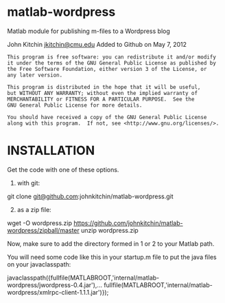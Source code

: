 matlab-wordpress
================

Matlab module for publishing m-files to a Wordpress blog

John Kitchin <jkitchin@cmu.edu>
Added to Github on May 7, 2012

    This program is free software: you can redistribute it and/or modify
    it under the terms of the GNU General Public License as published by
    the Free Software Foundation, either version 3 of the License, or
    any later version.

    This program is distributed in the hope that it will be useful,
    but WITHOUT ANY WARRANTY; without even the implied warranty of
    MERCHANTABILITY or FITNESS FOR A PARTICULAR PURPOSE.  See the
    GNU General Public License for more details.

    You should have received a copy of the GNU General Public License
    along with this program.  If not, see <http://www.gnu.org/licenses/>.

INSTALLATION
============

Get the code with one of these options.
1. with git:

  git clone git@github.com:johnkitchin/matlab-wordpress.git

2. as a zip file:

  wget -O wordpress.zip https://github.com/johnkitchin/matlab-wordpress/zipball/master
  unzip wordpress.zip

Now, make sure to add the directory formed in 1 or 2 to your Matlab path.

You will need some code like this in your startup.m file to put the java files on your javaclasspath:

javaclasspath({fullfile(MATLABROOT,'internal/matlab-wordpress/jwordpress-0.4.jar'),...
    fullfile(MATLABROOT,'internal/matlab-wordpress/xmlrpc-client-1.1.1.jar')});
